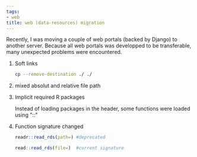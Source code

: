 ```yaml
---
tags:
- web
title: web (data-resources) migration
---
```


Recently, I was moving a couple of web portals (backed by Django) to another server. Because all web portals was developped to be transferable, many unexpected problems were encountered.

1. Soft links

   ```bash
   cp --remove-destination ./ ./
   ```

2. mixed absolut and relative file path

3. Implicit required R packages

   Instead of loading packages in the header, some functions were loaded using "::"

4. Function signature changed

   ```R
   readr::read_rds(path=) #deprecated
   
   read::read_rds(file=)  #current signature
   ```

   

